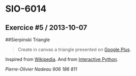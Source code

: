 SIO-6014
====================

Exercice #5 / 2013-10-07
---------------------

##Sierpinski Triangle
> Create in canvas a triangle presented on [Google Plus](https://plus.google.com/113649577593294551754/posts/aCQZUKFT8db).

Inspired from [Wikipedia](http://en.wikipedia.org/wiki/Sierpinski_triangle).
And from [Interactive Python](http://interactivepython.org/courselib/static/pythonds/Recursion/graphical.html#fig-stcalltree).

*Pierre-Olivier Nadeau*
*906 186 811*
